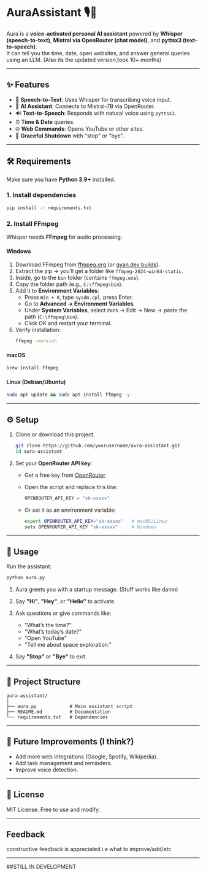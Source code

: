 # AuraAssistant 🎙️🤖

Aura is a **voice-activated personal AI assistant** powered by **Whisper (speech-to-text)**, **Mistral via OpenRouter (chat model)**, and **pyttsx3 (text-to-speech)**.  
It can tell you the time, date, open websites, and answer general queries using an LLM.  (Also its the updated version,took 10+ months)

---

## ✨ Features
- 🎤 **Speech-to-Text**: Uses Whisper for transcribing voice input.  
- 🧠 **AI Assistant**: Connects to Mistral-7B via OpenRouter.  
- 🔊 **Text-to-Speech**: Responds with natural voice using `pyttsx3`.  
- ⏰ **Time & Date** queries.  
- 🌐 **Web Commands**: Opens YouTube or other sites.  
- 📴 **Graceful Shutdown** with "stop" or "bye".  

---

## 🛠️ Requirements

Make sure you have **Python 3.9+** installed.  

### 1. Install dependencies
```bash
pip install -r requirements.txt
```

### 2. Install FFmpeg  
Whisper needs **FFmpeg** for audio processing.  

#### Windows
1. Download FFmpeg from [ffmpeg.org](https://ffmpeg.org/download.html) (or [gyan.dev builds](https://www.gyan.dev/ffmpeg/builds/)).  
2. Extract the zip → you’ll get a folder like `ffmpeg-2024-win64-static`.  
3. Inside, go to the `bin` folder (contains `ffmpeg.exe`).  
4. Copy the folder path (e.g., `C:\ffmpeg\bin`).  
5. Add it to **Environment Variables**:  
   - Press `Win + R`, type `sysdm.cpl`, press Enter.  
   - Go to **Advanced → Environment Variables**.  
   - Under **System Variables**, select `Path` → Edit → New → paste the path (`C:\ffmpeg\bin`).  
   - Click OK and restart your terminal.  
6. Verify installation:  
   ```bash
   ffmpeg -version
   ```

#### macOS
```bash
brew install ffmpeg
```

#### Linux (Debian/Ubuntu)
```bash
sudo apt update && sudo apt install ffmpeg -y
```

---

## ⚙️ Setup

1. Clone or download this project.  
   ```bash
   git clone https://github.com/yourusername/aura-assistant.git
   cd aura-assistant
   ```

2. Set your **OpenRouter API key**:  
   - Get a free key from [OpenRouter](https://openrouter.ai/keys).  
   - Open the script and replace this line:  

     ```python
     OPENROUTER_API_KEY = "sk-xxxxx"
     ```

   - Or set it as an environment variable:  
     ```bash
     export OPENROUTER_API_KEY="sk-xxxxx"   # macOS/Linux
     setx OPENROUTER_API_KEY "sk-xxxxx"     # Windows
     ```

---

## 🚀 Usage

Run the assistant:

```bash
python aura.py
```

1. Aura greets you with a startup message.  (Stuff works like damn)
2. Say **"Hi"**, **"Hey"**, or **"Hello"** to activate.  
3. Ask questions or give commands like:  
   - "What’s the time?"  
   - "What’s today’s date?"  
   - "Open YouTube"  
   - "Tell me about space exploration."  

4. Say **"Stop"** or **"Bye"** to exit.  

---

## 🧩 Project Structure

```
aura-assistant/
│
├── aura.py            # Main assistant script
├── README.md          # Documentation
└── requirements.txt   # Dependencies
```

---

## 🔮 Future Improvements (I think?)
- Add more web integrations (Google, Spotify, Wikipedia).  
- Add task management and reminders.  
- Improve voice detection.  

---

## 📜 License
MIT License. Free to use and modify.  

---

## Feedback

constructive feedback is appreciated i.e what to improve/add/etc

---

##STILL IN DEVELOPMENT
